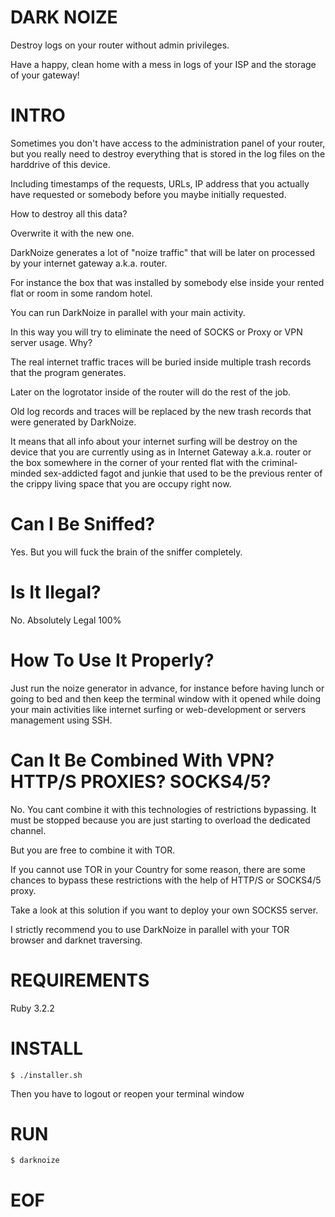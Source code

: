 # DARK NOIZE

Destroy logs on your router without admin privileges. 

Have a happy, clean home with a mess in logs of your ISP and the storage of your gateway!

# INTRO

Sometimes you don't have access to the administration panel of your router, but you really need to
destroy everything that is stored in the log files on the harddrive of this device. 

Including timestamps of the requests, URLs, IP address that you actually have requested or somebody before you maybe initially requested.

How to destroy all this data?

Overwrite it with the new one.

DarkNoize generates a lot of "noize traffic" that will be later on processed by your internet gateway a.k.a. router.

For instance the box that was installed by somebody else inside your rented flat or room in some random hotel.

You can run DarkNoize in parallel with your main activity. 

In this way you will try to eliminate the need of SOCKS or Proxy or VPN server usage. Why?

The real internet traffic traces will be buried inside multiple trash records that the program generates.

Later on the logrotator inside of the router will do the rest of the job.

Old log records and traces will be replaced by the new trash records that were generated by DarkNoize. 

It means that all info about your internet surfing will be destroy on the device that you are currently using as in
Internet Gateway a.k.a. router or the box somewhere in the corner of your rented flat with the criminal-minded sex-addicted fagot and junkie that used to be the previous renter of the crippy living space that you are occupy right now.

# Can I Be Sniffed?

Yes. But you will fuck the brain of the sniffer completely. 

# Is It Ilegal?

No. Absolutely Legal 100%

# How To Use It Properly?

Just run the noize generator in advance, for instance before having lunch or going to bed and then keep the terminal window with it opened while doing your main activities like internet surfing or web-development or servers management using SSH.

# Can It Be Combined With VPN? HTTP/S PROXIES? SOCKS4/5?

No. You cant combine it with this technologies of restrictions bypassing. It must be stopped because you are just starting to overload the dedicated channel.

But you are free to combine it with TOR.

If you cannot use TOR in your Country for some reason, there are some chances to bypass these restrictions with the help of HTTP/S or SOCKS4/5 proxy.

Take a look at this solution if you want to deploy your own SOCKS5 server.

I strictly recommend you to use DarkNoize in parallel with your TOR browser and darknet traversing.

# REQUIREMENTS

Ruby 3.2.2

# INSTALL  

```
$ ./installer.sh
```

Then you have to logout or reopen your terminal window

# RUN

```
$ darknoize
```

# EOF


